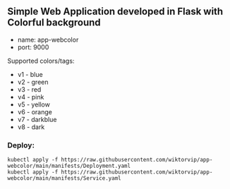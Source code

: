 ## Simple Web Application developed in Flask with Colorful background 

* name: app-webcolor
* port: 9000

Supported colors/tags:
* v1 - blue
* v2 - green
* v3 - red
* v4 - pink
* v5 - yellow
* v6 - orange
* v7 - darkblue
* v8 - dark

### Deploy:
```
kubectl apply -f https://raw.githubusercontent.com/wiktorvip/app-webcolor/main/manifests/Deployment.yaml
kubectl apply -f https://raw.githubusercontent.com/wiktorvip/app-webcolor/main/manifests/Service.yaml
```
